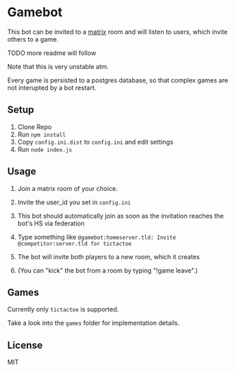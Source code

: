 # Gamebot

This bot can be invited to a [matrix](https://matrix.org) room and
will listen to users, which invite others to a game.

TODO more readme will follow

Note that this is very unstable atm.

Every game is persisted to a postgres database, so that complex games are not interupted by a bot restart.

## Setup

1. Clone Repo
2. Run `npm install`
3. Copy `config.ini.dist` to `config.ini` and edit settings
4. Run `node index.js`

## Usage

1. Join a matrix room of your choice.
2. Invite the user_id you set in `config.ini`
3. This bot should automatically join as soon as the invitation reaches the bot's HS via federation
4. Type something like `@gamebot:homeserver.tld: Invite @competitor:server.tld for tictactoe`
5. The bot will invite both players to a new room, which it creates

6. (You can "kick" the bot from a room by typing "!game leave".)

## Games

Currently only `tictactoe` is supported.

Take a look into the `games` folder for implementation details.

## License

MIT
